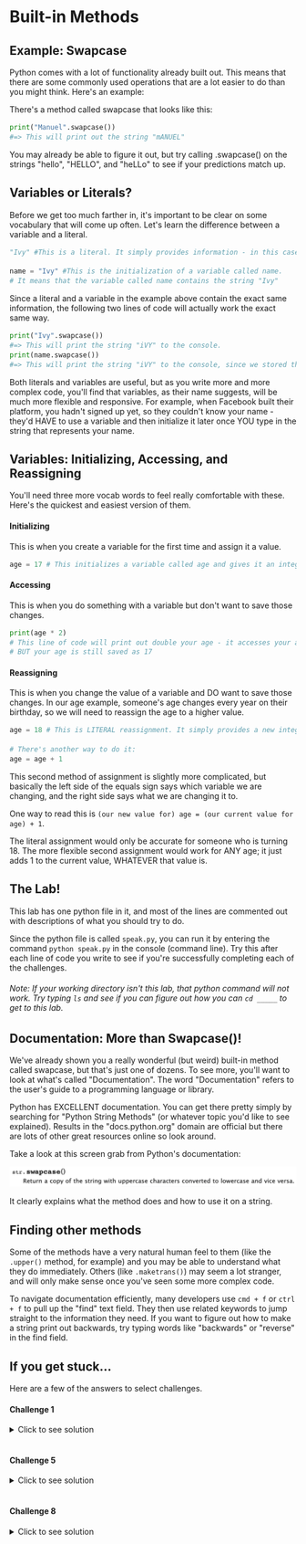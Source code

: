 # Built-in Methods

## Example: Swapcase

Python comes with a lot of functionality already built out. This means that there are some commonly used operations that are a lot easier to do than you might think. Here's an example:

There's a method called swapcase that looks like this:

```python
print("Manuel".swapcase())
#=> This will print out the string "mANUEL"
```

You may already be able to figure it out, but try calling .swapcase() on the strings "hello", "HELLO", and "heLLo" to see if your predictions match up.

## Variables or Literals?

Before we get too much farther in, it's important to be clear on some vocabulary that will come up often. Let's learn the difference between a variable and a literal.

```python
"Ivy" #This is a literal. It simply provides information - in this case, that information is a string.

name = "Ivy" #This is the initialization of a variable called name.
# It means that the variable called name contains the string "Ivy"
```

Since a literal and a variable in the example above contain the exact same information, the following two lines of code will actually work the exact same way.

```python
print("Ivy".swapcase())
#=> This will print the string "iVY" to the console.
print(name.swapcase())
#=> This will print the string "iVY" to the console, since we stored the string "Ivy" in the variable called name.
```

Both literals and variables are useful, but as you write more and more complex code, you'll find that variables, as their name suggests, will be much more flexible and responsive. For example, when Facebook built their platform, you hadn't signed up yet, so they couldn't know your name - they'd HAVE to use a variable and then initialize it later once YOU type in the string that represents your name.

## Variables: Initializing, Accessing, and Reassigning

You'll need three more vocab words to feel really comfortable with these. Here's the quickest and easiest version of them.

#### Initializing

This is when you create a variable for the first time and assign it a value.

```python
age = 17 # This initializes a variable called age and gives it an integer value of 17.
```

#### Accessing

This is when you do something with a variable but don't want to save those changes.

```python
print(age * 2)
# This line of code will print out double your age - it accesses your age, which is 17, and doubles it with the * 2 operator.
# BUT your age is still saved as 17
```

#### Reassigning

This is when you change the value of a variable and DO want to save those changes. In our age example, someone's age changes every year on their birthday, so we will need to reassign the age to a higher value.

```python
age = 18 # This is LITERAL reassignment. It simply provides a new integer.

# There's another way to do it:
age = age + 1
```

This second method of assignment is slightly more complicated, but basically the left side of the equals sign says which variable we are changing, and the right side says what we are changing it to.

One way to read this is `(our new value for) age = (our current value for age) + 1`.

The literal assignment would only be accurate for someone who is turning 18. The more flexible second assignment would work for ANY age; it just adds 1 to the current value, WHATEVER that value is.

## The Lab!

This lab has one python file in it, and most of the lines are commented out with descriptions of what you should try to do.

Since the python file is called `speak.py`, you can run it by entering the command `python speak.py` in the console (command line). Try this after each line of code you write to see if you're successfully completing each of the challenges.

###### Note: If your working directory isn't this lab, that python command will not work. Try typing `ls` and see if you can figure out how you can `cd _____` to get to this lab.

## Documentation: More than Swapcase()!

We've already shown you a really wonderful (but weird) built-in method called swapcase, but that's just one of dozens. To see more, you'll want to look at what's called "Documentation". The word "Documentation" refers to the user's guide to a programming language or library.

Python has EXCELLENT documentation. You can get there pretty simply by searching for "Python String Methods" (or whatever topic you'd like to see explained). Results in the "docs.python.org" domain are official but there are lots of other great resources online so look around.

Take a look at this screen grab from Python's documentation:

![Documentation for swapcase](Swapcase.png)

It clearly explains what the method does and how to use it on a string.

## Finding other methods

Some of the methods have a very natural human feel to them (like the `.upper()` method, for example) and you may be able to understand what they do immediately. Others (like `.maketrans()`) may seem a lot stranger, and will only make sense once you've seen some more complex code.

To navigate documentation efficiently, many developers use `cmd + f` or `ctrl + f` to pull up the "find" text field. They then use related keywords to jump straight to the information they need. If you want to figure out how to make a string print out backwards, try typing words like "backwards" or "reverse" in the find field.

## If you get stuck...

Here are a few of the answers to select challenges.

#### Challenge 1

<details>
  <summary>Click to see solution</summary>

  In the speak.py file:

  ```python
  print(name.swapcase())
  ```

  In the console / command line:

  ```bash
  python speak.py
  ```

</details>
<br>


#### Challenge 5

<details>
  <summary>Click to see solution</summary>

  ```python
  print(count("i"))
  ```

</details>
<br>


#### Challenge 8

<details>
  <summary>Click to see solution</summary>

  ```python
  print(name.upper()[::-1])
  ```

</details>
